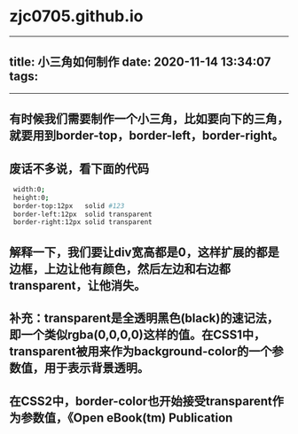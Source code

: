 # zjc0705.github.io
---
title: 小三角如何制作
date: 2020-11-14 13:34:07
tags:
---
---
 
 
  
 


## 有时候我们需要制作一个小三角，比如要向下的三角，就要用到border-top，border-left，border-right。
## 废话不多说，看下面的代码

``` bash
 width:0;
 height:0;
 border-top:12px   solid #123
 border-left:12px  solid transparent
 border-right:12px solid transparent
 ```
 ## 解释一下，我们要让div宽高都是0，这样扩展的都是边框，上边让他有颜色，然后左边和右边都transparent，让他消失。
 ## 补充：transparent是全透明黑色(black)的速记法，即一个类似rgba(0,0,0,0)这样的值。在CSS1中，transparent被用来作为background-color的一个参数值，用于表示背景透明。
## 在CSS2中，border-color也开始接受transparent作为参数值，《Open eBook(tm) Publication

